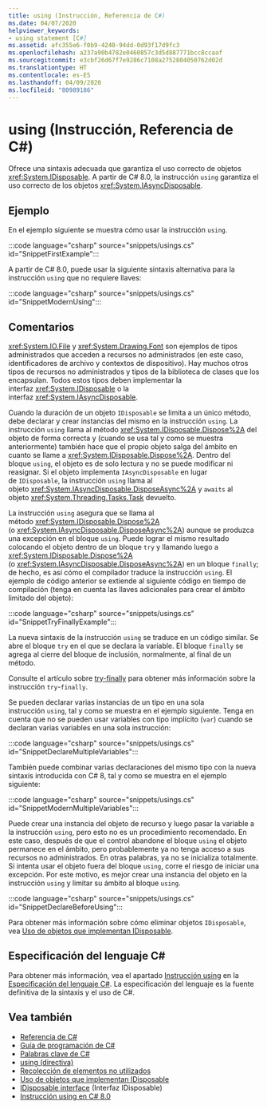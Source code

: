```yaml
---
title: using (Instrucción, Referencia de C#)
ms.date: 04/07/2020
helpviewer_keywords:
- using statement [C#]
ms.assetid: afc355e6-f0b9-4240-94dd-0d93f17d9fc3
ms.openlocfilehash: a237a90b4782e0460857c3d5d887771bcc8ccaaf
ms.sourcegitcommit: e3cbf26d67f7e9286c7108a2752804050762d02d
ms.translationtype: HT
ms.contentlocale: es-ES
ms.lasthandoff: 04/09/2020
ms.locfileid: "80989186"
---
```

# <a name="using-statement-c-reference"></a>using (Instrucción, Referencia de C#)

Ofrece una sintaxis adecuada que garantiza el uso correcto de objetos <xref:System.IDisposable>. A partir de C# 8.0, la instrucción `using` garantiza el uso correcto de los objetos <xref:System.IAsyncDisposable>.

## <a name="example"></a>Ejemplo

En el ejemplo siguiente se muestra cómo usar la instrucción `using`.

:::code language="csharp" source="snippets/usings.cs" id="SnippetFirstExample":::

A partir de C# 8.0, puede usar la siguiente sintaxis alternativa para la instrucción `using` que no requiere llaves:

:::code language="csharp" source="snippets/usings.cs" id="SnippetModernUsing":::

## <a name="remarks"></a>Comentarios

<xref:System.IO.File> y <xref:System.Drawing.Font> son ejemplos de tipos administrados que acceden a recursos no administrados (en este caso, identificadores de archivo y contextos de dispositivo). Hay muchos otros tipos de recursos no administrados y tipos de la biblioteca de clases que los encapsulan. Todos estos tipos deben implementar la interfaz <xref:System.IDisposable> o la interfaz <xref:System.IAsyncDisposable>.

Cuando la duración de un objeto `IDisposable` se limita a un único método, debe declarar y crear instancias del mismo en la instrucción `using`. La instrucción `using` llama al método <xref:System.IDisposable.Dispose%2A> del objeto de forma correcta y (cuando se usa tal y como se muestra anteriormente) también hace que el propio objeto salga del ámbito en cuanto se llame a <xref:System.IDisposable.Dispose%2A>. Dentro del bloque `using`, el objeto es de solo lectura y no se puede modificar ni reasignar. Si el objeto implementa `IAsyncDisposable` en lugar de `IDisposable`, la instrucción `using` llama al objeto <xref:System.IAsyncDisposable.DisposeAsync%2A> y `awaits` al objeto <xref:System.Threading.Tasks.Task> devuelto.

La instrucción `using` asegura que se llama al método <xref:System.IDisposable.Dispose%2A> (o <xref:System.IAsyncDisposable.DisposeAsync%2A>) aunque se produzca una excepción en el bloque `using`. Puede lograr el mismo resultado colocando el objeto dentro de un bloque `try` y llamando luego a <xref:System.IDisposable.Dispose%2A> (o <xref:System.IAsyncDisposable.DisposeAsync%2A>) en un bloque `finally`; de hecho, es así cómo el compilador traduce la instrucción `using`. El ejemplo de código anterior se extiende al siguiente código en tiempo de compilación (tenga en cuenta las llaves adicionales para crear el ámbito limitado del objeto):

:::code language="csharp" source="snippets/usings.cs" id="SnippetTryFinallyExample":::

La nueva sintaxis de la instrucción `using` se traduce en un código similar. Se abre el bloque `try` en el que se declara la variable. El bloque `finally` se agrega al cierre del bloque de inclusión, normalmente, al final de un método.

Consulte el artículo sobre [try-finally](try-finally.md) para obtener más información sobre la instrucción `try`-`finally`.

Se pueden declarar varias instancias de un tipo en una sola instrucción `using`, tal y como se muestra en el ejemplo siguiente. Tenga en cuenta que no se pueden usar variables con tipo implícito (`var`) cuando se declaran varias variables en una sola instrucción:

:::code language="csharp" source="snippets/usings.cs" id="SnippetDeclareMultipleVariables":::

También puede combinar varias declaraciones del mismo tipo con la nueva sintaxis introducida con C# 8, tal y como se muestra en el ejemplo siguiente:

:::code language="csharp" source="snippets/usings.cs" id="SnippetModernMultipleVariables":::

Puede crear una instancia del objeto de recurso y luego pasar la variable a la instrucción `using`, pero esto no es un procedimiento recomendado. En este caso, después de que el control abandone el bloque `using` el objeto permanece en el ámbito, pero probablemente ya no tenga acceso a sus recursos no administrados. En otras palabras, ya no se inicializa totalmente. Si intenta usar el objeto fuera del bloque `using`, corre el riesgo de iniciar una excepción. Por este motivo, es mejor crear una instancia del objeto en la instrucción `using` y limitar su ámbito al bloque `using`.

:::code language="csharp" source="snippets/usings.cs" id="SnippetDeclareBeforeUsing":::

Para obtener más información sobre cómo eliminar objetos `IDisposable`, vea [Uso de objetos que implementan IDisposable](../../../standard/garbage-collection/using-objects.md).

## <a name="c-language-specification"></a>Especificación del lenguaje C#

Para obtener más información, vea el apartado [Instrucción using](~/_csharplang/spec/statements.md#the-using-statement) en la [Especificación del lenguaje C#](/dotnet/csharp/language-reference/language-specification/introduction). La especificación del lenguaje es la fuente definitiva de la sintaxis y el uso de C#.

## <a name="see-also"></a>Vea también

- [Referencia de C#](../index.md)
- [Guía de programación de C#](../../programming-guide/index.md)
- [Palabras clave de C#](index.md)
- [using (directiva)](using-directive.md)
- [Recolección de elementos no utilizados](../../../standard/garbage-collection/index.md)
- [Uso de objetos que implementan IDisposable](../../../standard/garbage-collection/using-objects.md)
- [IDisposable interface](xref:System.IDisposable) (Interfaz IDisposable)
- [Instrucción using en C# 8.0](~/_csharplang/proposals/csharp-8.0/using.md)
